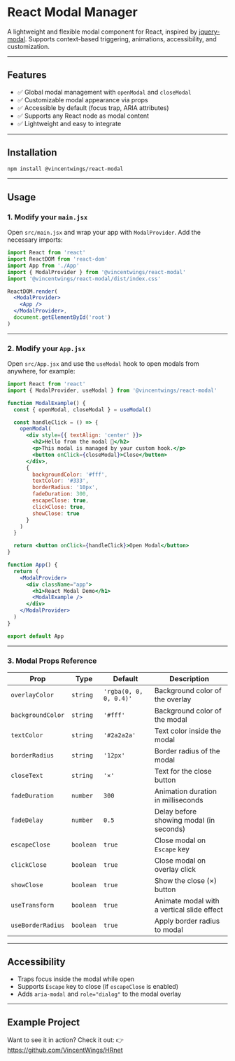 # React Modal Manager

A lightweight and flexible modal component for React, inspired by [jquery-modal](https://github.com/kylefox/jquery-modal). Supports context-based triggering, animations, accessibility, and customization.

---

## Features

- ✅ Global modal management with `openModal` and `closeModal`
- ✅ Customizable modal appearance via props
- ✅ Accessible by default (focus trap, ARIA attributes)
- ✅ Supports any React node as modal content
- ✅ Lightweight and easy to integrate

---

## Installation

```bash
npm install @vincentwings/react-modal
```

---

## Usage

### 1. Modify your `main.jsx`

Open `src/main.jsx` and wrap your app with `ModalProvider`. Add the necessary imports:

```jsx
import React from 'react'
import ReactDOM from 'react-dom'
import App from './App'
import { ModalProvider } from '@vincentwings/react-modal'
import '@vincentwings/react-modal/dist/index.css'

ReactDOM.render(
  <ModalProvider>
    <App />
  </ModalProvider>,
  document.getElementById('root')
)
```

---

### 2. Modify your `App.jsx`

Open `src/App.jsx` and use the `useModal` hook to open modals from anywhere, for example:

```jsx
import React from 'react'
import { ModalProvider, useModal } from '@vincentwings/react-modal'

function ModalExample() {
  const { openModal, closeModal } = useModal()

  const handleClick = () => {
    openModal(
      <div style={{ textAlign: 'center' }}>
        <h2>Hello from the modal 👋</h2>
        <p>This modal is managed by your custom hook.</p>
        <button onClick={closeModal}>Close</button>
      </div>,
      {
        backgroundColor: '#fff',
        textColor: '#333',
        borderRadius: '10px',
        fadeDuration: 300,
        escapeClose: true,
        clickClose: true,
        showClose: true
      }
    )
  }

  return <button onClick={handleClick}>Open Modal</button>
}

function App() {
  return (
    <ModalProvider>
      <div className="app">
        <h1>React Modal Demo</h1>
        <ModalExample />
      </div>
    </ModalProvider>
  )
}

export default App
```

---

### 3. Modal Props Reference

| Prop              | Type     | Default               | Description                                          |
|-------------------|----------|-----------------------|------------------------------------------------------|
| `overlayColor`    | `string` | `'rgba(0, 0, 0, 0.4)'`| Background color of the overlay                      |
| `backgroundColor` | `string` | `'#fff'`              | Background color of the modal                        |
| `textColor`       | `string` | `'#2a2a2a'`           | Text color inside the modal                          |
| `borderRadius`    | `string` | `'12px'`              | Border radius of the modal                           |
| `closeText`       | `string` | `'×'`            | Text for the close button                            |
| `fadeDuration`    | `number` | `300`                 | Animation duration in milliseconds                   |
| `fadeDelay`       | `number` | `0.5`                 | Delay before showing modal (in seconds)              |
| `escapeClose`     | `boolean`| `true`                | Close modal on `Escape` key                          |
| `clickClose`      | `boolean`| `true`                | Close modal on overlay click                         |
| `showClose`       | `boolean`| `true`                | Show the close (×) button                            |
| `useTransform`    | `boolean`| `true`                | Animate modal with a vertical slide effect           |
| `useBorderRadius` | `boolean`| `true`                | Apply border radius to modal                         |

---

## Accessibility

- Traps focus inside the modal while open
- Supports `Escape` key to close (if `escapeClose` is enabled)
- Adds `aria-modal` and `role="dialog"` to the modal overlay

---

## Example Project

Want to see it in action? Check it out:
👉 https://github.com/VincentWings/HRnet
